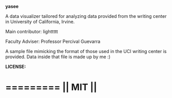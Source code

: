 **yasee**

A data visualizer tailored for analyzing data provided from the writing center 
in University of California, Irvine.

Main contributor: lighttttt

Faculty Adviser: Professor Percival Guevarra

A sample file mimicking the format of those used in the UCI writing center is provided. 
Data inside that file is made up by me :)



**LICENSE:**

=========
|| MIT ||
=========